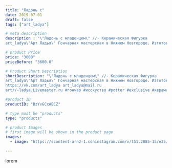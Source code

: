 ```yaml
---
title: "Ладонь с"
date: 2019-07-01
draft: false
tags: ["art_ladya"]

# meta description
description : "\"Ладонь с младенцем\" //- Керамическая Фигурка
art_ladya\"Арт Ладья\" Гончарная мастерская в Нижнем Новгороде. Изготовление керамики и мастер//-классы по обуче"

# product Price
price: "3000"
priceBefore: "3600.0"

# Product Short Description
shortDescription: "\"Ладонь с младенцем\" //- Керамическая Фигурка
art_ladya\"Арт Ладья\" Гончарная мастерская в Нижнем Новгороде. Изготовление керамики и мастер//-классы по обучению. 
https://vk.com/art_ladya art_ladya@mail.ru 
art//-ladya.Livemaster.ru #гончар #исскуство #potter #exclusive #керамикаручнаяработа #керамиканазаказ #handmade #керамика #гончарнаяпосуда #эксклюзивнаякерамика #painter #decor #ceramicar #nntoday #claygoods #palm #earthenware #ceramic #ладонь #нэцкэ #младенец #magic #ezoteric #ceramicart #магия #фигурки #clay #авторскаякерамика"

#product ID
productID: "BzYvGCxAECZ"

# type must be "products"
type: "products"

# product Images
# first image will be shown in the product page
images:
  - image: "https://scontent-arn2-1.cdninstagram.com/v/t51.2885-15/e35/64971494_152282292493791_3949874348520882587_n.jpg?tp=1&_nc_ht=scontent-arn2-1.cdninstagram.com&_nc_cat=103&_nc_ohc=ByENfgTRZEUAX8Wb7m9&ccb=7-4&oh=820cda056f9c9d23478f37c061e6f513&oe=6085C1CE&_nc_sid=86f79a&ig_cache_key=MjA3ODYxODM1MTUwMzk0OTk3Nw%3D%3D.2-ccb7-4"

---
```

lorem
